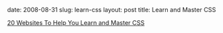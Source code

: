 date: 2008-08-31
slug: learn-css
layout: post
title: Learn and Master CSS


<a href="http://sixrevisions.com/css/20_websites_learn_master_css/">20 Websites To Help You Learn and Master CSS</a>
